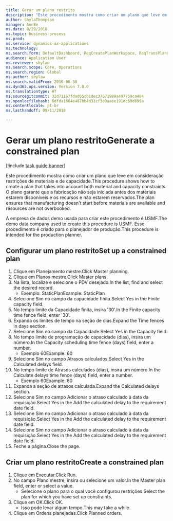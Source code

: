 ```yaml
--- 
title: Gerar um plano restrito
description: "Este procedimento mostra como criar um plano que leve em consideração restrições de materiais e de capacidade."
author: ShylaThompson
manager: AnnBe
ms.date: 8/29/2018
ms.topic: business-process
ms.prod: 
ms.service: dynamics-ax-applications
ms.technology: 
ms.search.form: DefaultDashboard, ReqCreatePlanWorkspace, ReqTransPlanCard, ReqPlanSched
audience: Application User
ms.reviewer: shylaw
ms.search.scope: Core, Operations
ms.search.region: Global
ms.author: shylaw
ms.search.validFrom: 2016-06-30
ms.dyn365.ops.version: Version 7.0.0
ms.translationtype: HT
ms.sourcegitcommit: 32d71167fdad65cb1dec37671999a497759ca484
ms.openlocfilehash: 6dfda1664e487bb4d31cf3e9aaee191dc69d699a
ms.contentlocale: pt-br
ms.lasthandoff: 09/11/2018

---
```

# <a name="generate-a-constrained-plan"></a><span data-ttu-id="01e6b-103">Gerar um plano restrito</span><span class="sxs-lookup"><span data-stu-id="01e6b-103">Generate a constrained plan</span></span>

[!include [task guide banner](../../includes/task-guide-banner.md)]

<span data-ttu-id="01e6b-104">Este procedimento mostra como criar um plano que leve em consideração restrições de materiais e de capacidade.</span><span class="sxs-lookup"><span data-stu-id="01e6b-104">This procedure shows how to create a plan that takes into account both material and capacity constraints.</span></span> <span data-ttu-id="01e6b-105">O plano garante que a fabricação não seja iniciada antes dos materiais estarem disponíveis e os recursos e não estarem reservados.</span><span class="sxs-lookup"><span data-stu-id="01e6b-105">The plan ensures that manufacturing doesn't start before materials are available and resources are not overbooked.</span></span> 

<span data-ttu-id="01e6b-106">A empresa de dados demo usada para criar este procedimento é USMF.</span><span class="sxs-lookup"><span data-stu-id="01e6b-106">The demo data company used to create this procedure is USMF.</span></span> <span data-ttu-id="01e6b-107">Esse procedimento é criado para o planejador de produção.</span><span class="sxs-lookup"><span data-stu-id="01e6b-107">This procedure is intended for the production planner.</span></span>


## <a name="set-up-a-constrained-plan"></a><span data-ttu-id="01e6b-108">Configurar um plano restrito</span><span class="sxs-lookup"><span data-stu-id="01e6b-108">Set up a constrained plan</span></span>
1. <span data-ttu-id="01e6b-109">Clique em Planejamento mestre.</span><span class="sxs-lookup"><span data-stu-id="01e6b-109">Click Master planning.</span></span>
2. <span data-ttu-id="01e6b-110">Clique em Planos mestre.</span><span class="sxs-lookup"><span data-stu-id="01e6b-110">Click Master plans.</span></span>
3. <span data-ttu-id="01e6b-111">Na lista, localize e selecione o PDV desejado.</span><span class="sxs-lookup"><span data-stu-id="01e6b-111">In the list, find and select the desired record.</span></span>
    * <span data-ttu-id="01e6b-112">Exemplo: StaticPlan</span><span class="sxs-lookup"><span data-stu-id="01e6b-112">Example: StaticPlan</span></span>  
4. <span data-ttu-id="01e6b-113">Selecione Sim no campo da capacidade finita.</span><span class="sxs-lookup"><span data-stu-id="01e6b-113">Select Yes in the Finite capacity field.</span></span>
5. <span data-ttu-id="01e6b-114">No tempo limite da Capacidade finita, insira '30'.</span><span class="sxs-lookup"><span data-stu-id="01e6b-114">In the Finite capacity time fence field, enter '30'.</span></span>
6. <span data-ttu-id="01e6b-115">Expanda os limites de tempo na seção de dias.</span><span class="sxs-lookup"><span data-stu-id="01e6b-115">Expand the Time fences in days section.</span></span>
7. <span data-ttu-id="01e6b-116">Selecione Sim no campo da Capacidade.</span><span class="sxs-lookup"><span data-stu-id="01e6b-116">Select Yes in the Capacity field.</span></span>
8. <span data-ttu-id="01e6b-117">No tempo limite de programação de capacidade (dias), insira um número.</span><span class="sxs-lookup"><span data-stu-id="01e6b-117">In the Capacity scheduling time fence (days) field, enter a number.</span></span>
    * <span data-ttu-id="01e6b-118">Exemplo 60</span><span class="sxs-lookup"><span data-stu-id="01e6b-118">Example: 60</span></span>  
9. <span data-ttu-id="01e6b-119">Selecione Sim no campo Atrasos calculados.</span><span class="sxs-lookup"><span data-stu-id="01e6b-119">Select Yes in the Calculated delays field.</span></span>
10. <span data-ttu-id="01e6b-120">No tempo limite de Atrasos calculados (dias), insira um número.</span><span class="sxs-lookup"><span data-stu-id="01e6b-120">In the Calculate delays time fence (days) field, enter a number.</span></span>
    * <span data-ttu-id="01e6b-121">Exemplo 60</span><span class="sxs-lookup"><span data-stu-id="01e6b-121">Example: 60</span></span>  
11. <span data-ttu-id="01e6b-122">Expanda a seção de atrasos calculada.</span><span class="sxs-lookup"><span data-stu-id="01e6b-122">Expand the Calculated delays section.</span></span>
12. <span data-ttu-id="01e6b-123">Selecione Sim no campo Adicionar o atraso calculado à data da requisição.</span><span class="sxs-lookup"><span data-stu-id="01e6b-123">Select Yes in the Add the calculated delay to the requirement date field.</span></span>
13. <span data-ttu-id="01e6b-124">Selecione Sim no campo Adicionar o atraso calculado à data da requisição.</span><span class="sxs-lookup"><span data-stu-id="01e6b-124">Select Yes in the Add the calculated delay to the requirement date field.</span></span>
14. <span data-ttu-id="01e6b-125">Selecione Sim no campo Adicionar o atraso calculado à data da requisição.</span><span class="sxs-lookup"><span data-stu-id="01e6b-125">Select Yes in the Add the calculated delay to the requirement date field.</span></span>
15. <span data-ttu-id="01e6b-126">Feche a página.</span><span class="sxs-lookup"><span data-stu-id="01e6b-126">Close the page.</span></span>

## <a name="create-a-constrained-plan"></a><span data-ttu-id="01e6b-127">Criar um plano restrito</span><span class="sxs-lookup"><span data-stu-id="01e6b-127">Create a constrained plan</span></span>
1. <span data-ttu-id="01e6b-128">Clique em Executar.</span><span class="sxs-lookup"><span data-stu-id="01e6b-128">Click Run.</span></span>
2. <span data-ttu-id="01e6b-129">No campo Plano mestre, insira ou selecione um valor.</span><span class="sxs-lookup"><span data-stu-id="01e6b-129">In the Master plan field, enter or select a value.</span></span>
    * <span data-ttu-id="01e6b-130">Selecione o plano para o qual você configurou restrições.</span><span class="sxs-lookup"><span data-stu-id="01e6b-130">Select the plan for which you have set up constraints.</span></span>  
3. <span data-ttu-id="01e6b-131">Clique em OK.</span><span class="sxs-lookup"><span data-stu-id="01e6b-131">Click OK.</span></span>
    * <span data-ttu-id="01e6b-132">Isso pode levar algum tempo.</span><span class="sxs-lookup"><span data-stu-id="01e6b-132">This may take a while.</span></span>  
4. <span data-ttu-id="01e6b-133">Clique em Ordens planejadas.</span><span class="sxs-lookup"><span data-stu-id="01e6b-133">Click Planned orders.</span></span>


